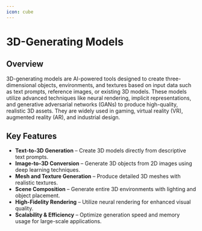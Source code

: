 ```yaml
---
icon: cube
---
```


# 3D-Generating Models

## Overview

3D-generating models are AI-powered tools designed to create three-dimensional objects, environments, and textures based on input data such as text prompts, reference images, or existing 3D models. These models utilize advanced techniques like neural rendering, implicit representations, and generative adversarial networks (GANs) to produce high-quality, realistic 3D assets. They are widely used in gaming, virtual reality (VR), augmented reality (AR), and industrial design.

## **Key Features**

* **Text-to-3D Generation** – Create 3D models directly from descriptive text prompts.
* **Image-to-3D Conversion** – Generate 3D objects from 2D images using deep learning techniques.
* **Mesh and Texture Generation** – Produce detailed 3D meshes with realistic textures.
* **Scene Composition** – Generate entire 3D environments with lighting and object placement.
* **High-Fidelity Rendering** – Utilize neural rendering for enhanced visual quality.
* **Scalability & Efficiency** – Optimize generation speed and memory usage for large-scale applications.
